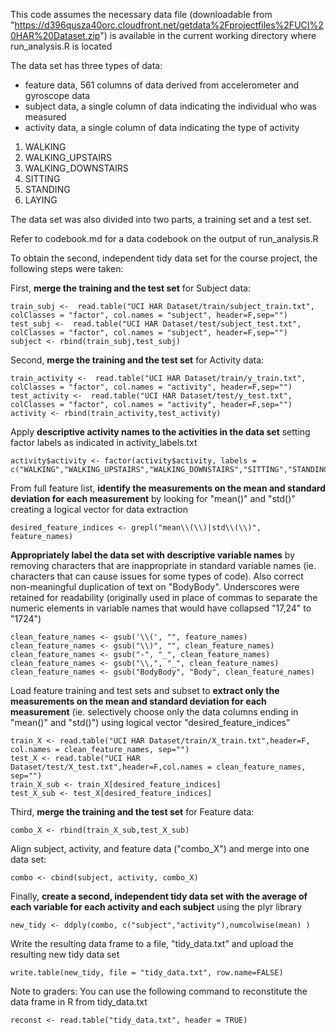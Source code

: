 This code assumes the necessary data file (downloadable from "https://d396qusza40orc.cloudfront.net/getdata%2Fprojectfiles%2FUCI%20HAR%20Dataset.zip") is available in the current working directory where run_analysis.R is located

The data set has three types of data:
- feature data, 561 columns of data derived from accelerometer and gyroscope data
- subject data, a single column of data indicating the individual who was measured
- activity data, a single column of data indicating the type of activity 

1. WALKING
2. WALKING_UPSTAIRS
3. WALKING_DOWNSTAIRS
4. SITTING
5. STANDING
6. LAYING

The data set was also divided into two parts, a training set and a test set.

Refer to codebook.md for a data codebook on the output of run_analysis.R

To obtain the second, independent tidy data set for the course project, the following steps were taken:

First, **merge the training and the test set** for Subject data:
```
train_subj <-  read.table("UCI HAR Dataset/train/subject_train.txt", colClasses = "factor", col.names = "subject", header=F,sep="")
test_subj <-  read.table("UCI HAR Dataset/test/subject_test.txt", colClasses = "factor", col.names = "subject", header=F,sep="")
subject <- rbind(train_subj,test_subj)
```

Second, **merge the training and the test set** for Activity data:
```
train_activity <-  read.table("UCI HAR Dataset/train/y_train.txt", colClasses = "factor", col.names = "activity", header=F,sep="")
test_activity <-  read.table("UCI HAR Dataset/test/y_test.txt", colClasses = "factor", col.names = "activity", header=F,sep="")
activity <- rbind(train_activity,test_activity)
```

Apply **descriptive activity names to the activities in the data set** setting factor labels as indicated in activity_labels.txt
```
activity$activity <- factor(activity$activity, labels = c("WALKING","WALKING_UPSTAIRS","WALKING_DOWNSTAIRS","SITTING","STANDING","LAYING"))
```


From full feature list, **identify the measurements on the mean and standard deviation for each measurement** by looking for "mean()" and "std()" creating a logical vector for data extraction
```
desired_feature_indices <- grepl("mean\\(\\)|std\\(\\)", feature_names)
```

**Appropriately label the data set with descriptive variable names** by removing characters that are inappropriate in standard variable names (ie. characters that can cause issues for some types of code).
Also correct non-meaningful duplication of text on "BodyBody". 
Underscores were retained for readability (originally used in place of commas to separate the numeric elements in variable names that would have collapsed "17,24" to "1724")
```
clean_feature_names <- gsub('\\(', "", feature_names)
clean_feature_names <- gsub("\\)", "", clean_feature_names)
clean_feature_names <- gsub("-", "_", clean_feature_names)
clean_feature_names <- gsub("\\,", "_", clean_feature_names)
clean_feature_names <- gsub("BodyBody", "Body", clean_feature_names)
```

Load feature training and test sets and subset to **extract only the measurements on the mean and standard deviation for each measurement** (ie. selectively choose only the data columns ending in "mean()" and "std()") using logical vector "desired_feature_indices"
```
train_X <- read.table("UCI HAR Dataset/train/X_train.txt",header=F, col.names = clean_feature_names, sep="")
test_X <- read.table("UCI HAR Dataset/test/X_test.txt",header=F,col.names = clean_feature_names, sep="")
train_X_sub <- train_X[desired_feature_indices]
test_X_sub <- test_X[desired_feature_indices]
```

Third, **merge the training and the test set** for Feature data:
```
combo_X <- rbind(train_X_sub,test_X_sub)
```

Align subject, activity, and feature data ("combo_X") and merge into one data set:
```
combo <- cbind(subject, activity, combo_X)
```

Finally, **create a second, independent tidy data set with the average of each variable for each activity and each subject** using the plyr library
```
new_tidy <- ddply(combo, c("subject","activity"),numcolwise(mean) )
```

Write the resulting data frame to a file, "tidy_data.txt" and upload the resulting new tidy data set
```
write.table(new_tidy, file = "tidy_data.txt", row.name=FALSE)
```

Note to graders: You can use the following command to reconstitute the data frame in R from tidy_data.txt
```
reconst <- read.table("tidy_data.txt", header = TRUE)
```
